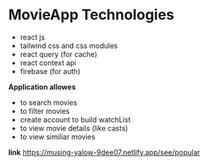 # MovieApp Technologies 
* react js
* tailwind css and css modules
* react query (for cache)
* react context api
* firebase (for auth)

**Application allowes**
 * to search movies
 * to filter movies
 * create account to build watchList
 * to view movie details (like casts)
 * to view similiar movies

  **link**
  https://musing-yalow-9dee07.netlify.app/see/popular
